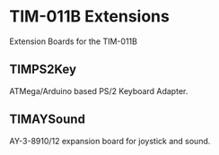 # TIM-011B Extensions

Extension Boards for the TIM-011B

## TIMPS2Key

ATMega/Arduino based PS/2 Keyboard Adapter.

## TIMAYSound

AY-3-8910/12 expansion board for joystick and sound.